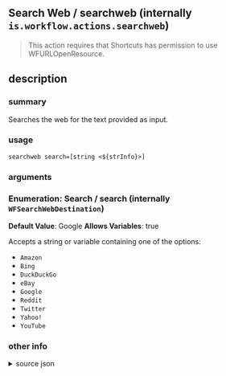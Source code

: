 
## Search Web / searchweb (internally `is.workflow.actions.searchweb`)


> This action requires that Shortcuts has permission to use WFURLOpenResource.


## description
### summary
Searches the web for the text provided as input.


### usage
`searchweb search=[string <${strInfo}>]`

### arguments
### Enumeration: Search / search (internally `WFSearchWebDestination`)
**Default Value**: Google
**Allows Variables**: true


Accepts a string 
or variable
containing one of the options:

- `Amazon`
- `Bing`
- `DuckDuckGo`
- `eBay`
- `Google`
- `Reddit`
- `Twitter`
- `Yahoo!`
- `YouTube`

### other info

<details><summary>source json</summary>
```json
{
	"ActionClass": "WFSearchWebAction",
	"ActionKeywords": [
		"Amazon",
		"Bing",
		"DuckDuckGo",
		"eBay",
		"Google",
		"Reddit",
		"Twitter",
		"Yahoo!",
		"YouTube",
		"Internet",
		"Website"
	],
	"AppIdentifier": "com.apple.mobilesafari",
	"Category": "Web",
	"CreationDate": "2015-08-29T07:00:00.000Z",
	"Description": {
		"DescriptionSummary": "Searches the web for the text provided as input."
	},
	"Input": {
		"Multiple": false,
		"Required": true,
		"Types": [
			"NSString"
		]
	},
	"InputPassthrough": true,
	"Name": "Search Web",
	"Parameters": [
		{
			"Class": "WFEnumerationParameter",
			"DefaultValue": "Google",
			"Items": [
				"Amazon",
				"Bing",
				"DuckDuckGo",
				"eBay",
				"Google",
				"Reddit",
				"Twitter",
				"Yahoo!",
				"YouTube"
			],
			"Key": "WFSearchWebDestination",
			"Label": "Search"
		}
	],
	"RequiredResources": [
		"WFURLOpenResource"
	],
	"Subcategory": "Web"
}
```
</details>

